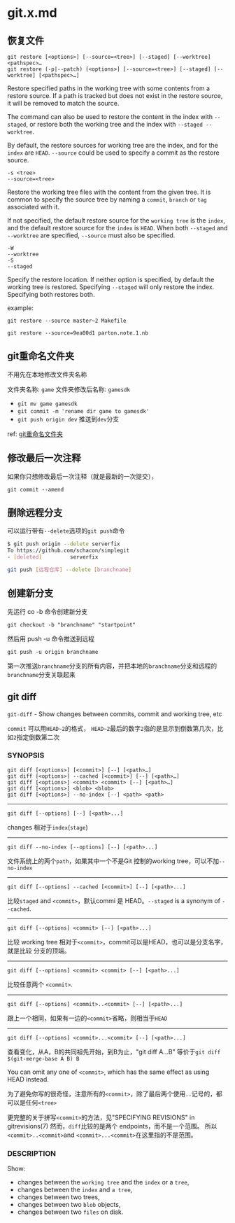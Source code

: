 # git.x.md

## 恢复文件

```git
git restore [<options>] [--source=<tree>] [--staged] [--worktree] <pathspec>…​
git restore (-p|--patch) [<options>] [--source=<tree>] [--staged] [--worktree] [<pathspec>…​]
```

Restore specified paths in the working tree with some contents from a restore source.
If a path is tracked but does not exist in the restore source, it will be removed to match the source.

The command can also be used to restore the content in the index with `--staged`, or restore both the working tree and the index with `--staged --worktree`.

By default, the restore sources for working tree are the index, and for the `index` are `HEAD`. `--source` could be used to specify a commit as the restore source.

```git
-s <tree>
--source=<tree>
```

Restore the working tree files with the content from the given tree. It is common to specify the source tree by naming a `commit`, `branch` or `tag` associated with it.

If not specified, the default restore source for the `working tree` is the `index`, and the default restore source for the `index` is `HEAD`.
When both `--staged` and `--worktree` are specified, `--source` must also be specified.

```git
-W
--worktree
-S
--staged
```

Specify the restore location.
If neither option is specified, by default the working tree is restored.
Specifying `--staged` will only restore the index. Specifying both restores both.

example:

```git
git restore --source master~2 Makefile
```

```git
git restore --source=9ea00d1 parton.note.1.nb
```

## git重命名文件夹

不用先在本地修改文件夹名称

文件夹名称: `game`   文件夹修改后名称: `gamesdk`

+ `git mv game gamesdk`
+ `git commit -m 'rename dir game to gamesdk'`
+ `git push origin dev`  推送到`dev`分支

ref: [git重命名文件夹][]

[git重命名文件夹]: https://www.jianshu.com/p/e886fde18ba0

## 修改最后一次注释

如果你只想修改最后一次注释（就是最新的一次提交），

`git commit --amend`

## 删除远程分支

可以运行带有`--delete`选项的`git push`命令

```bash
$ git push origin --delete serverfix
To https://github.com/schacon/simplegit
- [deleted]         serverfix
```

```bash
git push [远程仓库] --delete [branchname]
```

## 创建新分支

先运行 co -b 命令创建新分支

`git checkout -b "branchname" "startpoint"`

然后用 push -u 命令推送到远程

`git push -u origin branchname` 

第一次推送`branchname`分支的所有内容，并把本地的`branchname`分支和远程的`branchname`分支关联起来

## git diff

`git-diff` - Show changes between commits, commit and working tree, etc

`commit` 可以用`HEAD~2`的格式，
`HEAD~2`最后的数字`2`指的是显示到倒数第几次，比如`2`指定倒数第二次

### SYNOPSIS

```git
git diff [<options>] [<commit>] [--] [<path>…​]
git diff [<options>] --cached [<commit>] [--] [<path>…​]
git diff [<options>] <commit> <commit> [--] [<path>…​]
git diff [<options>] <blob> <blob>
git diff [<options>] --no-index [--] <path> <path>
```

***
`git diff [--options] [--] [<path>...]`

changes 相对于`index`(`stage`)

***
`git diff --no-index [--options] [--] [<path>...]`

文件系统上的两个`path`，如果其中一个不是Git 控制的working tree，可以不加`--no-index`

***
`git diff [--options] --cached [<commit>] [--] [<path>...]`

比较`staged` and `<commit>`，默认commi 是 HEAD。`--staged` is a synonym of `--cached`.

***
`git diff [--options] <commit> [--] [<path>...]`

比较 working tree 相对于`<commit>`，commit可以是HEAD，也可以是分支名字，就是比较 分支的顶端。

***
`git diff [--options] <commit> <commit> [--] [<path>...]`

比较任意两个 `<commit>`.

***
`git diff [--options] <commit>..<commit> [--] [<path>...]`

跟上一个相同，如果有一边的`<commit>`省略，则相当于`HEAD`

***
`git diff [--options] <commit>...<commit> [--] [<path>...]`

查看变化，从A，B的共同祖先开始，到B为止，"git diff A...B" 等价于`git diff $(git-merge-base A B) B`

You can omit any one of `<commit>`, which has the same effect as using HEAD instead.

为了避免你写的很奇怪，注意所有的`<commit>`，除了最后两个使用`..`记号的，都可以是任何`<tree>`

更完整的关于拼写`<commit>`的方法，见"SPECIFYING REVISIONS" in gitrevisions(7)
然而，`diff`比较的是两个 endpoints，而不是一个范围。
所以 `<commit>..<commit>`and `<commit>...<commit>`在这里指的不是范围。

### DESCRIPTION

Show:

+ changes between the `working tree` and the `index` or a `tree`,
+ changes between the `index` and `a tree`,
+ changes between two trees,
+ changes between two `blob` objects,
+ changes between two `files` on disk.

